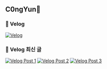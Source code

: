 ## C0ngYun👋

### 📝 Velog
[![Velog](https://velog-readme-stats.vercel.app/api?name=congyun&color=green)](https://velog.io/@congyun)



### 📝 Velog 최신 글

[![Velog Post 1](https://velog-readme-stats.vercel.app/api?name=congyun)](https://velog.io/@congyun/posts)
[![Velog Post 2](https://velog-readme-stats.vercel.app/api?name=congyun)](https://velog.io/@congyun/posts)
[![Velog Post 3](https://velog-readme-stats.vercel.app/api?name=congyun)](https://velog.io/@congyun/posts)




